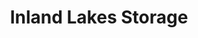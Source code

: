 ---
title: "Inland Lakes Storage"
url: /indian-river/inland-lakes-storage-tahoe-lane/
shop: storage rental
---